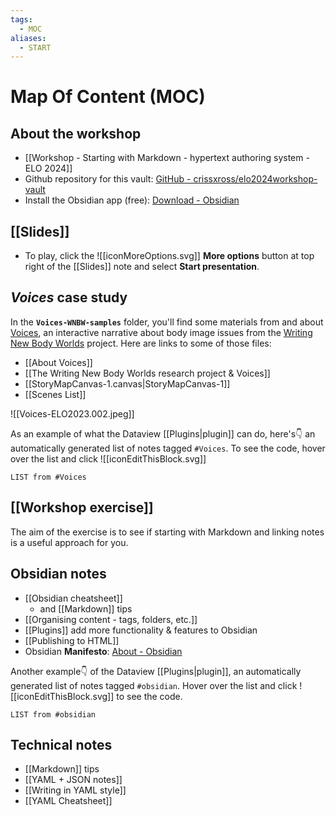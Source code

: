 ```yaml
---
tags:
  - MOC
aliases:
  - START
---
```

# Map Of Content (MOC)

## About the workshop

- [[Workshop - Starting with Markdown - hypertext authoring system - ELO 2024]]
- Github repository for this vault: [GitHub - crissxross/elo2024workshop-vault](https://github.com/crissxross/elo2024workshop-vault)
- Install the Obsidian app (free): [Download - Obsidian](https://obsidian.md/download)

## [[Slides]]

- To play, click the ![[iconMoreOptions.svg]] **More options** button at top right of the [[Slides]] note and select **Start presentation**.

## *Voices* case study

In the **`Voices-WNBW-samples`** folder, you'll find some materials from and about [Voices](https://writing-new-bodies.web.app/ "Voices"), an interactive narrative about body image issues from the [Writing New Body Worlds](https://sites.google.com/ualberta.ca/writingnewbodies) project. Here are links to some of those files:

- [[About Voices]]
- [[The Writing New Body Worlds research project & Voices]]
- [[StoryMapCanvas-1.canvas|StoryMapCanvas-1]]
- [[Scenes List]]

![[Voices-ELO2023.002.jpeg]]

As an example of what the Dataview [[Plugins|plugin]] can do, here's👇 an automatically generated list of notes tagged `#Voices`. To see the code, hover over the list and click ![[iconEditThisBlock.svg]]
```dataview
LIST from #Voices 
```

## [[Workshop exercise]]

The aim of the exercise is to see if starting with Markdown and linking notes is a useful approach for you.

## Obsidian notes

- [[Obsidian cheatsheet]]
    - and [[Markdown]] tips
- [[Organising content - tags, folders, etc.]]
- [[Plugins]] add more functionality & features to Obsidian
- [[Publishing to HTML]]
- Obsidian **Manifesto**: [About - Obsidian](https://obsidian.md/about)

Another example👇 of the Dataview [[Plugins|plugin]], an automatically generated list of notes tagged `#obsidian`. Hover over the list and click ![[iconEditThisBlock.svg]] to see the code.
```dataview
LIST from #obsidian  
```

## Technical notes

- [[Markdown]] tips
- [[YAML + JSON notes]]
- [[Writing in YAML style]]
- [[YAML Cheatsheet]]


